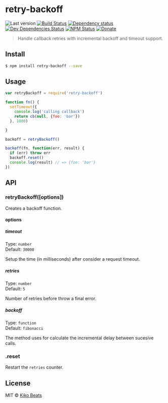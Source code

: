 # retry-backoff

![Last version](https://img.shields.io/github/tag/Kikobeats/retry-backoff.svg?style=flat-square)
[![Build Status](https://img.shields.io/travis/Kikobeats/retry-backoff/master.svg?style=flat-square)](https://travis-ci.org/Kikobeats/retry-backoff)
[![Dependency status](https://img.shields.io/david/Kikobeats/retry-backoff.svg?style=flat-square)](https://david-dm.org/Kikobeats/retry-backoff)
[![Dev Dependencies Status](https://img.shields.io/david/dev/Kikobeats/retry-backoff.svg?style=flat-square)](https://david-dm.org/Kikobeats/retry-backoff#info=devDependencies)
[![NPM Status](https://img.shields.io/npm/dm/retry-backoff.svg?style=flat-square)](https://www.npmjs.org/package/retry-backoff)
[![Donate](https://img.shields.io/badge/donate-paypal-blue.svg?style=flat-square)](https://paypal.me/Kikobeats)

> Handle callback retries with incremental backoff and timeout support.

## Install

```bash
$ npm install retry-backoff --save
```

## Usage

```js
var retryBackoff = require('retry-backoff')

function fn() {
  setTimeout({
    console.log('calling callback')
    return cb(null, {foo: 'bar'})
  }, 1000)

}

backoff = retryBackoff()

backoff(fn, function(err, result) {
  if (err) throw err
  backoff.reset()
  console.log(result) // => {foo: 'bar'}
})
```

## API

### retryBackoff([options])

Creates a backoff function.

#### options

##### timeout

Type: `number`</br>
Default: `30000`

Setup the time (in milliseconds) after consider a request timeout.

##### retries

Type: `number`</br>
Default: `5`

Number of retries before throw a final error.

##### backoff

Type: `function`</br>
Default: `fibonacci`

The method uses for calculate the incremental delay between sucesive calls.

### .reset

Restart the `retries` counter.

## License

MIT © [Kiko Beats](http://kikobeats.com)
